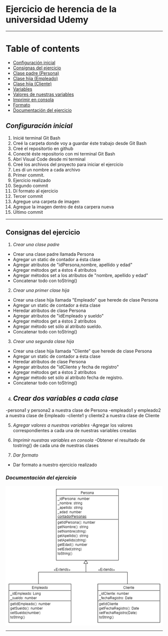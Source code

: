 # **Ejercicio de herencia de la universidad Udemy**


---
# **Table of contents**

- [Configuración inicial](#configuración-inicial)
- [Consignas del ejercicio](#Consignas-del-ejercicio)
- [Clase padre (Persona)](#Crear-una-clase-padre)
- [Clase hija (Empleado)](#Crear-una-primer-clase-hija)
- [Clase hija (Cliente)](#Crear-una-segunda-clase-hija)
- [Variables](#Crear-dos-variables-a-cada-clase)
- [Valores de nuestras variables](#Agregar-valores-a-nuestras-variables)
- [Imprimir en consola](#Imprimir-nuestras-variables-en-consola)
- [Formato](#Dar-formato)
- [Documentación del ejercicio](#Documentación-del-ejercicio)

## *Configuración inicial*
1. Inicié terminal Git Bash
2. Creé la carpeta donde voy a guardar éste trabajo desde Git Bash 
3. Creé el repositortio en github
4. Conecté éste repositorio con mi terminal Git Bash
5. Abrí Visual Code desde mi terminal 
6. Creé los archivos del proyecto para iniciar el ejercicio
7. Les dí un nombre a cada archivo
8. Primer commit.
9. Ejercicio realizado
10. Segundo commit
11. Dí formato al ejercicio
12. Tercer commit
13. Agregue una carpeta de imagen
14. Agregue la imagen dentro de ésta carpera nueva
15. Último commit

---

## **Consignas del ejercicio**


1. *Crear una clase padre*
- Crear una clase padre llamada Persona
- Agregar un static de contador a ésta clase
- Agregar atributos de "idPersona,nombre, apellido y edad"
- Agregar métodos get a éstos 4 atributos
- Agregar métodos set a los atributos de "nombre, apellido y edad"
- Concatenar todo con toString()

2. *Crear una primer clase hija*
- Crear una clase hija llamada "Empleado" que herede de clase Persona
- Agregar un static de contador a ésta clase
- Heredar atributos de clase Persona
- Agregar atributos de "idEmpleado y sueldo"
- Agregar métodos get a éstos 2 atributos
- Agregar método set sólo al atributo sueldo.
- Concatenar todo con toString()

3. *Crear una segunda clase hija*
- Crear una clase hija llamada "Cliente" que herede de clase Persona
- Agregar un static de contador a ésta clase
- Heredar atributos de clase Persona
- Agregar atributos de "idCliente y fecha de registro"
- Agregar métodos get a éstos 2 atributos
- Agregar método set sólo al atributo fecha de registro.
- Concatenar todo con toString()

4. ## *Crear dos variables a cada clase*
-persona1 y persona2 a nuestra clase de Persona
-empleado1 y empleado2 a nuestra clase de Empleado
-cliente1 y cliente2 a nuestra clase de Cliente

5. *Agregar valores a nuestras variables*
-Agregar los valores correspondientes a cada una de nuestras variables creadas

6. *Imprimir nuestras variables en consola*
-Obtener el resultado de tostring() de cada una de nuestras clases

7. *Dar formato*
- Dar formato a nuestro ejercicio realizado



### *Documentación del ejercicio*
![Consignas para cada clase](image/09-13-EjercicioHerencia-UJS.png)

---






